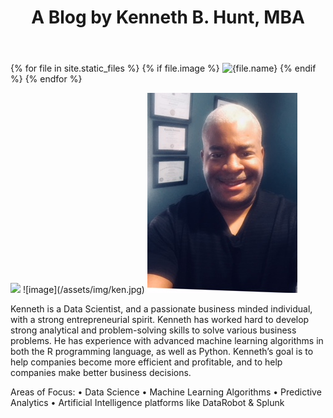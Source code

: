 ﻿---
layout: default
title:  "A Blog by Kenneth B. Hunt, MBA"
image: ken.jpg
---
{% for file in site.static_files %}
  {% if file.image %}
    <img src="{{file.path}}" alt="{file.name}">
  {% endif %}
{% endfor %}







<img src="{{kennethhunt.github.io}}/assets/img/ken.jpg" class='img-responsive'>
![image](/assets/img/ken.jpg)

<img src="/assets/img/ken.jpg" alt="">



Kenneth is a Data Scientist, and a passionate business minded individual, with a strong entrepreneurial spirit. Kenneth has worked hard to develop strong analytical and problem-solving skills to solve various business problems. He has experience with advanced machine learning algorithms in both the R programming language, as well as Python. 
Kenneth’s goal is to help companies become more efficient and profitable, and to help companies make better business decisions.

Areas of Focus: 
• Data Science
• Machine Learning Algorithms 
• Predictive Analytics
• Artificial Intelligence platforms like DataRobot & Splunk
